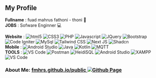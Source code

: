 ## My Profile
**Fullname** : fuad mahrus fathoni - thoni 👦  
**JOBS** : Sofware Enginner 💻  
  

**Website**  :
  <img alt="html5" src="https://img.shields.io/badge/-HTML5-E34F26?style=plastic&logo=html5&logoColor=white" />
  <img alt="CSS3" src="https://img.shields.io/badge/CSS3-1572B6?style=plastic&logo=css3&logoColor=white" />
  <img alt="PHP" src="https://img.shields.io/badge/PHP-777BB4?logo=php&logoColor=white" />
  <img alt="Javascript" src="https://img.shields.io/badge/-javascript-f7df1c?style=plastic&logo=javascript&logoColor=black" />
  <img alt="JQuery" src="https://img.shields.io/badge/jQuery-0769AD?style=plastic&logo=jquery&logoColor=white" />
  <img alt="Bootstrap" src="https://img.shields.io/badge/-bootstrap-7953b3?style=plastic&logo=javascript&logoColor=white" />
  <img alt="Code Igniter" src="https://img.shields.io/badge/codeigniter-EF4223?style=plastic&logo=codeigniter&logoColor=white" />
  <img alt="MySql" src="https://shields.io/badge/MySQL-lightgrey?logo=mysql&style=plastic&logoColor=white&labelColor=blue" />
  <img alt="Tailwind CSS" src="https://img.shields.io/badge/tailwindcss-0F172A?&logo=tailwindcss" />
  <img alt="Next JS" src="https://img.shields.io/badge/next.js-000000?style=for-the-badge&style=plastic&logo=nextdotjs&logoColor=white" />
  <img alt="Shadcn" src="https://img.shields.io/badge/shadcn/ui-000000?style=for-the-badge&style=plastic&logo=shadcn/ui&logoColor=white" />  
**Mobile** : 
  <img alt="Android Studio" src="https://img.shields.io/badge/Android%20Studio-239b56?style=plastic&logo=android-studio&logoColor=white" />
  <img alt="Java" src="https://img.shields.io/badge/Java-cb4335?style=plastic&logo=openjdk&logoColor=white" />
  <img alt="Kotlin" src="https://img.shields.io/badge/Kotlin-7F52FF?style=plastic&logo=Kotlin&logoColor=white" />
  <img alt="MQTT" src="https://img.shields.io/badge/MQTT-452661?style=plastic&logo=mqtt&logoColor=white" />  
**TOOLS** :
<img alt="VS Code" src="https://img.shields.io/badge/-VS%20Code-007ACC?style=plastic&logo=visualstudiocode&logoColor=white" />
<img alt="Postman" src="https://img.shields.io/badge/-Postman-FF6C37?style=plastic&logo=postman&logoColor=white" />
<img alt="HeidiSQL" src="https://img.shields.io/badge/-HeidiSQL-4479A1?style=plastic&logo=mariadb&logoColor=white" />
<img alt="Android Studio" src="https://img.shields.io/badge/-Android%20Studio-3DDC84?style=plastic&logo=androidstudio&logoColor=white" />
<img alt="XAMPP" src="https://img.shields.io/badge/-XAMPP-FB7A24?style=plastic&logo=xampp&logoColor=white" />
<img alt="VS Code" src="https://img.shields.io/badge/-Visual%20Studio%20Code-007ACC?style=plastic&logo=visualstudiocode&logoColor=white" />


### About Me: [fmhrs.github.io/public <img alt="Github Page" src="https://img.shields.io/badge/pages-000?style=plastic&logo=github&logoColor=white"/>](https://fmhrs.github.io/public)




<!--
**fmhrs/fmhrs** is a ✨ _special_ ✨ repository because its `README.md` (this file) appears on your GitHub profile.

Here are some ideas to get you started:

- 🔭 I’m currently working on ...
- 🌱 I’m currently learning ...
- 👯 I’m looking to collaborate on ...
- 🤔 I’m looking for help with ...
- 💬 Ask me about ...
- 📫 How to reach me: ...
- 😄 Pronouns: ...
- ⚡ Fun fact: ...
-->

